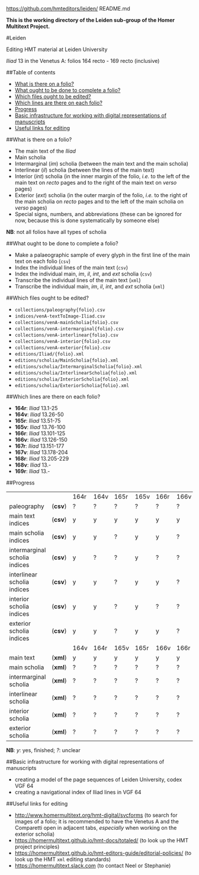 https://github.com/hmteditors/leiden/
README.md

**This is the working directory of the Leiden sub-group of the Homer Multitext Project.**

#Leiden

Editing HMT material at Leiden University

*Iliad* 13 in the Venetus A: folios 164 recto - 169 recto (inclusive)

##Table of contents

- [What is there on a folio?](https://github.com/hmteditors/leiden#what-is-there-on-a-folio)
- [What ought to be done to complete a folio?](https://github.com/hmteditors/leiden#what-ought-to-be-done-to-complete-a-folio)
- [Which files ought to be edited?](https://github.com/hmteditors/leiden#which-files-ought-to-be-edited)
- [Which lines are there on each folio?](https://github.com/hmteditors/leiden#which-lines-are-there-on-each-folio)
- [Progress](https://github.com/hmteditors/leiden#progress)
- [Basic infrastructure for working with digital representations of manuscripts](https://github.com/hmteditors/leiden#basic-infrastructure-for-working-with-digital-representations-of-manuscripts)
- [Useful links for editing](https://github.com/hmteditors/leiden#useful-links-for-editing)

##What is there on a folio?

* The main text of the *Iliad*
* Main scholia
* Intermarginal (*im*) scholia (between the main text and the main scholia)
* Interlinear (*il*) scholia (between the lines of the main text)
* Interior (*int*) scholia (in the inner margin of the folio, *i.e.* to the left of the main text on *recto* pages and to the right of the main text on *verso* pages)
* Exterior (*ext*) scholia (in the outer margin of the folio, *i.e.* to the right of the main scholia on *recto* pages and to the left of the main scholia on *verso* pages)
* Special signs, numbers, and abbreviations (these can be ignored for now, because this is done systematically by someone else)

**NB**: not all folios have all types of scholia

##What ought to be done to complete a folio?

* Make a palaeographic sample of every glyph in the first line of the main text on each folio (`csv`)
* Index the individual lines of the main text (`csv`)
* Index the individual main, *im*, *il*, *int*, and *ext* scholia (`csv`)
* Transcribe the individual lines of the main text (`xml`)
* Transcribe the individual main, *im*, *il*, *int*, and *ext* scholia (`xml`)

##Which files ought to be edited?

* `collections/paleography{folio}.csv`
* `indices/venA-textToImage-Iliad.csv`
* `collections/venA-mainScholia{folio}.csv`
* `collections/venA-intermarginal{folio}.csv`
* `collections/venA-interlinear{folio}.csv`
* `collections/venA-interior{folio}.csv`
* `collections/venA-exterior{folio}.csv`
* `editions/Iliad/{folio}.xml`
* `editions/scholia/MainScholia{folio}.xml`
* `editions/scholia/IntermarginalScholia{folio}.xml`
* `editions/scholia/InterlinearScholia{folio}.xml`
* `editions/scholia/InteriorScholia{folio}.xml`
* `editions/scholia/ExteriorScholia{folio}.xml`

##Which lines are there on each folio?

* **164r**: *Iliad* 13.1-25
* **164v**: *Iliad* 13.26-50
* **165r**: *Iliad* 13.51-75
* **165v**: *Iliad* 13.76-100
* **166r**: *Iliad* 13.101-125
* **166v**: *Iliad* 13.126-150
* **167r**: *Iliad* 13.151-177
* **167v**: *Iliad* 13.178-204
* **168r**: *Iliad* 13.205-229
* **168v**: *Iliad* 13.-
* **169r**: *Iliad* 13.-

##Progress

<table>
  <tr>
    <td> </td> <td> </td>
    <td> 164r</td> <td> 164v</td> <td> 165r</td> <td> 165v</td> <td> 166r</td> <td> 166v</td> <td> 167r</td> <td> 167v</td> <td> 168r</td> <td> 168v</td> <td> 169r</td>
  </tr>
  <tr>
    <td>paleography</td> <td>(<b>csv</b>)</td>
    <td>  ?  </td> <td>  ?  </td> <td>  ?  </td> <td>  ?  </td> <td>  ?  </td> <td>  ?  </td> <td>  ?  </td> <td>  ?  </td> <td>  ?  </td> <td>  ?  </td> <td>  ?  </td>
  </tr>
  <tr>
    <td>main text indices</td> <td>(<b>csv</b>)</td>
    <td>  y  </td> <td>  y  </td> <td>  y  </td> <td>  y  </td> <td>  y  </td> <td>  y  </td> <td>  y  </td> <td>  y  </td> <td>  y  </td> <td>  -  </td> <td>  -  </td>
  </tr>
  <tr>
    <td>main scholia indices</td> <td>(<b>csv</b>)</td>
    <td>  y  </td> <td>  y  </td> <td>  ?  </td> <td>  y  </td> <td>  y  </td> <td>  ?  </td> <td>  ?  </td> <td>  ?  </td> <td>  ?  </td> <td>  ?  </td> <td>  ?  </td>
  </tr>
  <tr>
    <td>intermarginal scholia indices</td> <td>(<b>csv</b>)</td>
    <td>  y  </td> <td>  ?  </td> <td>  ?  </td> <td>  y  </td> <td>  ?  </td> <td>  ?  </td> <td>  ?  </td> <td>  ?  </td> <td>  ?  </td> <td>  ?  </td> <td>  ?  </td>
  </tr>
  <tr>
    <td>interlinear scholia indices</td> <td>(<b>csv</b>)</td>
    <td>  y  </td> <td>  y  </td> <td>  ?  </td> <td>  y  </td> <td>  y  </td> <td>  ?  </td> <td>  ?  </td> <td>  ?  </td> <td>  ?  </td> <td>  ?  </td> <td>  ?  </td>
  </tr>
  <tr>
    <td>interior scholia indices</td> <td>(<b>csv</b>)</td>
    <td>  y  </td> <td>  y  </td> <td>  ?  </td> <td>  y  </td> <td>  ?  </td> <td>  ?  </td> <td>  ?  </td> <td>  ?  </td> <td>  ?  </td> <td>  ?  </td> <td>  ?  </td>
  </tr>
  <tr>
    <td>exterior scholia indices</td> <td>(<b>csv</b>)</td>
    <td>  y  </td> <td>  y  </td> <td>  ?  </td> <td>  y  </td> <td>  y  </td> <td>  ?  </td> <td>  ?  </td> <td>  ?  </td> <td>  ?  </td> <td>  ?  </td> <td>  ?  </td>
  </tr>
  <tr>
    <td> </td> <td> </td>
    <td> 164v</td> <td> 164r</td> <td> 165v</td> <td> 165r</td> <td> 166v</td> <td> 166r</td> <td> 167r</td> <td> 167v</td> <td> 168r</td> <td> 168v</td> <td> 169r</td>
  </tr>
  <tr>
    <td>main text</td> <td>(<b>xml</b>)</td>
    <td>  y  </td> <td>  y  </td> <td>  y  </td> <td>  y  </td> <td>  y  </td> <td>  y  </td> <td>  y  </td> <td>  y  </td> <td>  y  </td> <td>  -  </td> <td>  -  </td>
  </tr>
  <tr>
    <td>main scholia</td> <td>(<b>xml</b>)</td>
    <td>  ?  </td> <td>  ?  </td> <td>  ?  </td> <td>  ?  </td> <td>  ?  </td> <td>  ?  </td> <td>  ?  </td> <td>  ?  </td> <td>  ?  </td> <td>  ?  </td> <td>  ?  </td>
  </tr>
  <tr>
    <td>intermarginal scholia</td> <td>(<b>xml</b>)</td>
    <td>  ?  </td> <td>  ?  </td> <td>  ?  </td> <td>  ?  </td> <td>  ?  </td> <td>  ?  </td> <td>  ?  </td> <td>  ?  </td> <td>  ?  </td> <td>  ?  </td> <td>  ?  </td>
  </tr>
  <tr>
    <td>interlinear scholia</td> <td>(<b>xml</b>)</td>
    <td>  ?  </td> <td>  ?  </td> <td>  ?  </td> <td>  ?  </td> <td>  ?  </td> <td>  ?  </td> <td>  ?  </td> <td>  ?  </td> <td>  ?  </td> <td>  ?  </td> <td>  ?  </td>
  </tr>
  <tr>
    <td>interior scholia</td> <td>(<b>xml</b>)</td>
    <td>  ?  </td> <td>  ?  </td> <td>  ?  </td> <td>  ?  </td> <td>  ?  </td> <td>  ?  </td> <td>  ?  </td> <td>  ?  </td> <td>  ?  </td> <td>  ?  </td> <td>  ?  </td>
  </tr>
  <tr>
    <td>exterior scholia</td> <td>(<b>xml</b>)</td>
    <td>  ?  </td> <td>  ?  </td> <td>  ?  </td> <td>  ?  </td> <td>  ?  </td> <td>  ?  </td> <td>  ?  </td> <td>  ?  </td> <td>  ?  </td> <td>  ?  </td> <td>  ?  </td>
  </tr>
</table>


**NB**: *y*: yes, finished; *?*: unclear

##Basic infrastructure for working with digital representations of manuscripts

- creating a model of the page sequences of Leiden University, codex VGF 64
- creating a navigational index of Iliad lines in VGF 64

##Useful links for editing

* http://www.homermultitext.org/hmt-digital/svcforms (to search for images of a folio; it is recommended to have the Venetus A and the Comparetti open in adjacent tabs, *especially* when working on the exterior scholia)
* https://homermultitext.github.io/hmt-docs/totaled/ (to look up the HMT project principles)
* https://homermultitext.github.io/hmt-editors-guide/editorial-policies/ (to look up the HMT `xml` editing standards)
* https://homermultitext.slack.com (to contact Neel or Stephanie)

